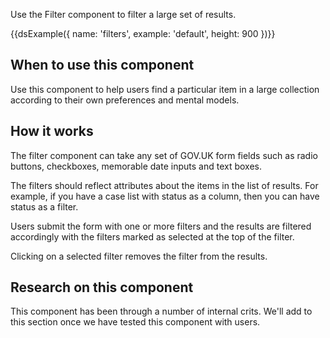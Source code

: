 Use the Filter component to filter a large set of results.

{{dsExample({
  name: 'filters',
  example: 'default',
  height: 900
})}}

## When to use this component

Use this component to help users find a particular item in a large collection according to their own preferences and mental models.

## How it works

The filter component can take any set of GOV.UK form fields such as radio buttons, checkboxes, memorable date inputs and text boxes.

The filters should reflect attributes about the items in the list of results. For example, if you have a case list with status as a column, then you can have status as a filter.

Users submit the form with one or more filters and the results are filtered accordingly with the filters marked as selected at the top of the filter.

Clicking on a selected filter removes the filter from the results.

## Research on this component

This component has been through a number of internal crits. We'll add to this section once we have tested this component with users.